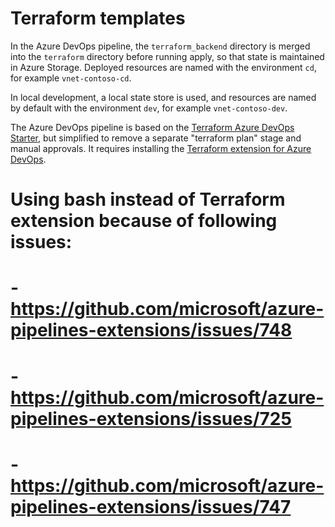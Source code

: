 # Terraform templates

In the Azure DevOps pipeline, the `terraform_backend` directory is merged into the `terraform` directory
before running apply, so that state is maintained in Azure Storage. Deployed resources are named with
the environment `cd`, for example `vnet-contoso-cd`.

In local development, a local state store is used, and resources are named by default with the environment `dev`,
for example `vnet-contoso-dev`.

The Azure DevOps pipeline is based on the [Terraform Azure DevOps Starter](https://github.com/microsoft/terraform-azure-devops-starter),
but simplified to remove a separate "terraform plan" stage and manual approvals. It requires installing the
[Terraform extension for Azure DevOps](https://marketplace.visualstudio.com/items?itemName=ms-devlabs.custom-terraform-tasks).

# Using bash instead of Terraform extension because of following issues:
# - https://github.com/microsoft/azure-pipelines-extensions/issues/748
# - https://github.com/microsoft/azure-pipelines-extensions/issues/725
# - https://github.com/microsoft/azure-pipelines-extensions/issues/747
